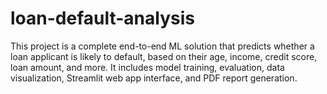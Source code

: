 # loan-default-analysis
This project is a complete end-to-end ML solution that predicts whether a loan applicant is likely to default, based on their age, income, credit score, loan amount, and more. It includes model training, evaluation, data visualization, Streamlit web app interface, and PDF report generation.
